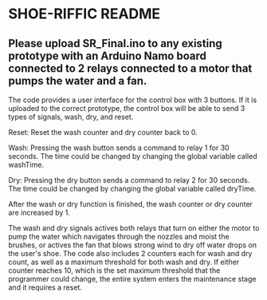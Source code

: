 # SHOE-RIFFIC README
Please upload SR_Final.ino to any existing prototype with an Arduino Namo board connected to 2 relays connected to a motor that pumps the water and a fan.
-----------------------------------------------------------------------------------------------------------------------------------------------------------------------------------------------------------------------
The code provides a user interface for the control box with 3 buttons. If it is uploaded to the correct prototype, the control box will be able to send 3 types of signals, wash, dry, and reset.

Reset: Reset the wash counter and dry counter back to 0.

Wash: Pressing the wash button sends a command to relay 1 for 30 seconds. The time could be changed by changing the global variable called washTime. 

Dry:  Pressing the dry button sends a command to relay 2 for 30 seconds. The time could be changed by changing the global variable called dryTime.

After the wash or dry function is finished, the wash counter or dry counter are increased by 1.

The wash and dry signals actives both relays that turn on either the motor to pump the water which navigates through the nozzles and moist the brushes, or actives the fan that blows strong wind to dry off water drops on the user's shoe. 
The code also includes 2 counters each for wash and dry count, as well as a maximum threshold for both wash and dry. If either counter reaches 10, which is the set maximum threshold that the programmer could change, the entire system enters the maintenance stage and it requires a reset.

